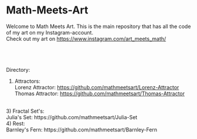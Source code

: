 # Math-Meets-Art
Welcome to Math Meets Art. This is the main repository that has all the code of my art on my Instagram-account.   
Check out my art on https://www.instagram.com/art_meets_math/
<br>
<br>   
<br> 
<br>
Directory:   
1) Attractors:   
   Lorenz Attractor: https://github.com/mathmeetsart/Lorenz-Attractor   
   Thomas Attractor: https://github.com/mathmeetsart/Thomas-Attractor   
<br>
3) Fractal Set's:<br>
   Julia's Set: https://github.com/mathmeetsart/Julia-Set   
<br>
4) Rest:<br>
   Barnley's Fern: https://github.com/mathmeetsart/Barnley-Fern   

